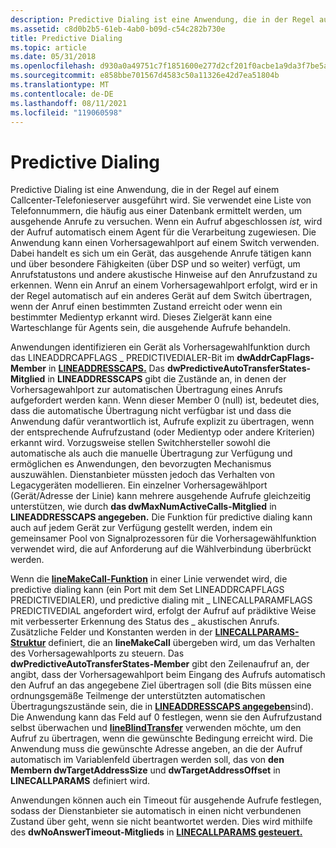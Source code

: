 ```yaml
---
description: Predictive Dialing ist eine Anwendung, die in der Regel auf einem Callcenter-Telefonieserver ausgeführt wird.
ms.assetid: c8d0b2b5-61eb-4ab0-b09d-c54c282b730e
title: Predictive Dialing
ms.topic: article
ms.date: 05/31/2018
ms.openlocfilehash: d930a0a49751c7f1851600e277d2cf201f0acbe1a9da3f7be5aa9f2e4b38439c
ms.sourcegitcommit: e858bbe701567d4583c50a11326e42d7ea51804b
ms.translationtype: MT
ms.contentlocale: de-DE
ms.lasthandoff: 08/11/2021
ms.locfileid: "119060598"
---
```

# <a name="predictive-dialing"></a>Predictive Dialing

Predictive Dialing ist eine Anwendung, die in der Regel auf einem Callcenter-Telefonieserver ausgeführt wird. Sie verwendet eine Liste von Telefonnummern, die häufig aus einer Datenbank ermittelt werden, um ausgehende Anrufe zu versuchen. Wenn ein Aufruf abgeschlossen *ist,* wird der Aufruf automatisch einem Agent für die Verarbeitung zugewiesen. Die Anwendung kann einen  Vorhersagewahlport auf einem Switch verwenden. Dabei handelt es sich um ein Gerät, das ausgehende Anrufe tätigen kann und über besondere Fähigkeiten (über DSP und so weiter) verfügt, um Anrufstatustons und andere akustische Hinweise auf den Anrufzustand zu erkennen. Wenn ein Anruf an einem Vorhersagewahlport erfolgt, wird er in der Regel automatisch auf ein anderes Gerät auf dem Switch übertragen, wenn der Anruf einen bestimmten Zustand erreicht oder wenn ein bestimmter Medientyp erkannt wird. Dieses Zielgerät kann eine Warteschlange für Agents sein, die ausgehende Aufrufe behandeln.

Anwendungen identifizieren ein Gerät als Vorhersagewahlfunktion durch das LINEADDRCAPFLAGS \_ PREDICTIVEDIALER-Bit im **dwAddrCapFlags-Member** in [**LINEADDRESSCAPS.**](/windows/desktop/api/Tapi/ns-tapi-lineaddresscaps) Das **dwPredictiveAutoTransferStates-Mitglied** in **LINEADDRESSCAPS** gibt die Zustände an, in denen der Vorhersagewahlport zur automatischen Übertragung eines Anrufs aufgefordert werden kann. Wenn dieser Member 0 (null) ist, bedeutet dies, dass die automatische Übertragung nicht verfügbar ist und dass die Anwendung dafür verantwortlich ist, Aufrufe explizit zu übertragen, wenn der entsprechende Aufrufzustand (oder Medientyp oder andere Kriterien) erkannt wird. Vorzugsweise stellen Switchhersteller sowohl die automatische als auch die manuelle Übertragung zur Verfügung und ermöglichen es Anwendungen, den bevorzugten Mechanismus auszuwählen. Dienstanbieter müssten jedoch das Verhalten von Legacygeräten modellieren. Ein einzelner Vorhersagewählport (Gerät/Adresse der Linie) kann mehrere ausgehende Aufrufe gleichzeitig unterstützen, wie durch **das dwMaxNumActiveCalls-Mitglied** in **LINEADDRESSCAPS angegeben.** Die Funktion für predictive dialing kann auch auf jedem Gerät zur Verfügung gestellt werden, indem ein gemeinsamer Pool von Signalprozessoren für die Vorhersagewählfunktion verwendet wird, die auf Anforderung auf die Wählverbindung überbrückt werden.

Wenn die [**lineMakeCall-Funktion**](/windows/desktop/api/Tapi/nf-tapi-linemakecall) in einer Linie verwendet wird, die predictive dialing kann (ein Port mit dem Set LINEADDRCAPFLAGS PREDICTIVEDIALER), und predictive dialing mit \_ LINECALLPARAMFLAGS PREDICTIVEDIAL angefordert wird, erfolgt der Aufruf auf prädiktive Weise mit verbesserter Erkennung des Status des \_ akustischen Anrufs. Zusätzliche Felder und Konstanten werden in der [**LINECALLPARAMS-Struktur**](/windows/desktop/api/Tapi/ns-tapi-linecallparams) definiert, die an **lineMakeCall** übergeben wird, um das Verhalten des Vorhersagewahlports zu steuern. Das **dwPredictiveAutoTransferStates-Member** gibt den Zeilenaufruf an, der angibt, dass der Vorhersagewahlport beim Eingang des Aufrufs automatisch den Aufruf an das angegebene Ziel übertragen soll (die Bits müssen eine ordnungsgemäße Teilmenge der unterstützten automatischen Übertragungszustände sein, die in [**LINEADDRESSCAPS angegeben**](/windows/desktop/api/Tapi/ns-tapi-lineaddresscaps)sind). Die Anwendung kann das Feld auf 0 festlegen, wenn sie den Aufrufzustand selbst überwachen und [**lineBlindTransfer**](/windows/desktop/api/Tapi/nf-tapi-lineblindtransfer) verwenden möchte, um den Aufruf zu übertragen, wenn die gewünschte Bedingung erreicht wird. Die Anwendung muss die gewünschte Adresse angeben, an die der Aufruf automatisch im Variablenfeld übertragen werden soll, das von **den Membern dwTargetAddressSize** und **dwTargetAddressOffset** in **LINECALLPARAMS** definiert wird.

Anwendungen können auch ein Timeout für ausgehende Aufrufe festlegen, sodass der Dienstanbieter sie automatisch in einen nicht verbundenen Zustand über geht, wenn sie nicht beantwortet werden. Dies wird mithilfe des **dwNoAnswerTimeout-Mitglieds** in [**LINECALLPARAMS gesteuert.**](/windows/desktop/api/Tapi/ns-tapi-linecallparams)

 

 



